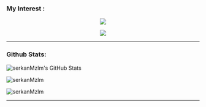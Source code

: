 ### My Interest :
<p align="center">
  <a href="https://skillicons.dev">
    <img src="https://skillicons.dev/icons?i=c,cpp,py,qt,cmake,bash,linux" />
  </a>
</p>
<p align="center">
  <a href="https://skillicons.dev">
    <img src="https://skillicons.dev/icons?i=ros,md,raspberrypi,arduino,git,github,vscode" />
  </a>
</p> 

---

### Github Stats:
<p>
  <img align="center" alt="serkanMzlm's GitHub Stats" src="https://github-readme-stats.vercel.app/api?username=serkanMzlm&show_icons=true&include_all_commits=false&count_private=true&title_color=ff652f&icon_color=FFE400&bg_color=09131B&text_color=ffffff&border_color=0c1a25&card_width=800" />
</p>

<p align="left">
 <img align="center" src="https://github-readme-streak-stats.herokuapp.com/?user=serkanMzlm&theme=dark&background=09131B&card_width=800" alt="serkanMzlm" /> 
</p>

<!-- <p>
   <img align="top" src="https://github-readme-stats.vercel.app/api/top-langs?username=serkanMzlm&show_icons=true&locale=en&layout=compact&title_color=ff652f&icon_color=FFE400&bg_color=09131B&text_color=ffffff&border_color=0c1a25&card_width=450" alt="serkanMzlm" />
</p>  -->

<p>
   <img align="top" src="https://github-readme-stats.vercel.app/api/top-langs/?username=serkanMzlm&title_color=ff652f&icon_color=FFE400&bg_color=09131B&text_color=ffffff&border_color=0c1a25&card_width=800" alt="serkanMzlm" />
 
</p>

---
<!--
### Connect
[![Connect LinkedIn](https://img.shields.io/badge/LinkedIn-0077B5?style=for-the-badge&logo=linkedin&logoColor=white)](https://www.linkedin.com/in/serkanmazlum/)
<br />
-->

